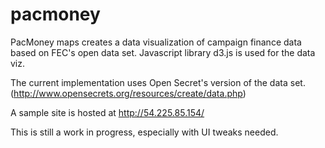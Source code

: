 pacmoney
========

PacMoney maps creates a data visualization of campaign finance data based on FEC's open data set. Javascript library d3.js is used for the data viz.

The current implementation uses Open Secret's version of the data set. (http://www.opensecrets.org/resources/create/data.php)

A sample site is hosted at  http://54.225.85.154/

This is still a work in progress, especially with UI tweaks needed.

